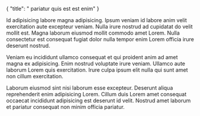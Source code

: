 {
  "title": " pariatur quis est est enim"
}

Id adipisicing labore magna adipisicing. Ipsum veniam id labore anim velit exercitation aute excepteur veniam. Nulla irure nostrud ad cupidatat do velit mollit est. Magna laborum eiusmod mollit commodo amet Lorem. Nulla consectetur est consequat fugiat dolor nulla tempor enim Lorem officia irure deserunt nostrud.

Veniam eu incididunt ullamco consequat et qui proident anim ad amet magna ex adipisicing. Enim nostrud voluptate irure veniam. Ullamco aute laborum Lorem quis exercitation. Irure culpa ipsum elit nulla qui sunt amet non cillum exercitation.

Laborum eiusmod sint nisi laborum esse excepteur. Deserunt aliqua reprehenderit enim adipisicing Lorem. Cillum duis Lorem amet consequat occaecat incididunt adipisicing est deserunt id velit. Nostrud amet laborum et pariatur consequat non minim officia pariatur.